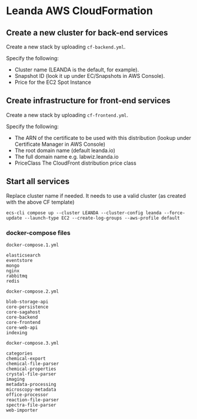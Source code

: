 # Leanda AWS CloudFormation

## Create a new cluster for back-end services

Create a new stack by uploading `cf-backend.yml`.

Specify the following:

* Cluster name (LEANDA is the default, for example).
* Snapshot ID (look it up under EC/Snapshots in AWS Console).
* Price for the EC2 Spot Instance

## Create infrastructure for front-end services

Create a new stack by uploading `cf-frontend.yml`.

Specify the following:

* The ARN of the certificate to be used with this distribution (lookup under Certificate Manager in AWS Console)
* The root domain name (default leanda.io)
* The full domain name e.g. labwiz.leanda.io
* PriceClass The CloudFront distribution price class

## Start all services

Replace cluster name if needed. It needs to use a valid cluster (as created with the above CF template)

```terminal
ecs-cli compose up --cluster LEANDA --cluster-config leanda --force-update --launch-type EC2 --create-log-groups --aws-profile default
```

### docker-compose files

`docker-compose.1.yml`

```terminal
elasticsearch
eventstore
mongo
nginx
rabbitmq
redis
```

`docker-compose.2.yml`

```terminal
blob-storage-api
core-persistence
core-sagahost
core-backend
core-frontend
core-web-api
indexing
```

`docker-compose.3.yml`

```terminal
categories
chemical-export
chemical-file-parser
chemical-properties
crystal-file-parser
imaging
metadata-processing
microscopy-metadata
office-processor
reaction-file-parser
spectra-file-parser
web-importer
```
